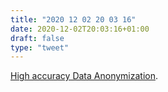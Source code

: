 ```yaml
---
title: "2020 12 02 20 03 16"
date: 2020-12-02T20:03:16+01:00
draft: false
type: "tweet"
---
```

[High accuracy Data Anonymization](https://amnesia.openaire.eu/).
